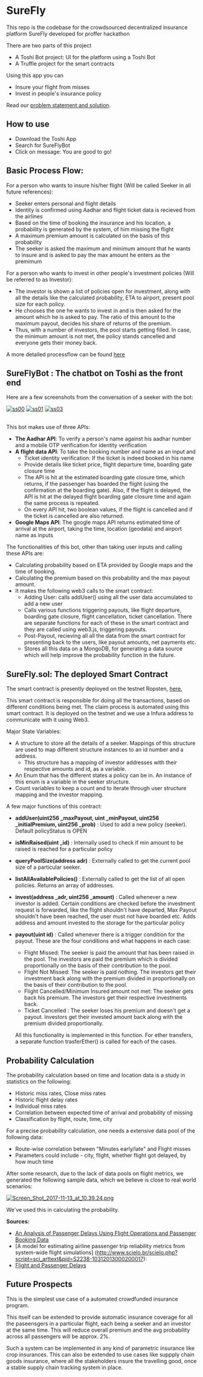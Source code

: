 # SureFly

This repo is the codebase for the crowdsourced decentralized insurance platform SureFly developed for proffer hackathon

There are two parts of this project

* A Toshi Bot project: UI for the platform using a Toshi Bot
* A Truffle project for the smart contracts


Using this app you can

* Insure your flight from misses
* Invest in people's insurance policy

Read our [problem statement and solution](https://docs.google.com/document/d/1M0w_6ArvHGOpiro6yM1p4IM7u9SvdDZ-HENzLx1EttY/edit?usp=sharing).

## How to use

* Download the Toshi App
* Search for SureFlyBot
* Click on message: You are good to go! 


## Basic Process Flow:

For a person who wants to insure his/her flight (Will be called Seeker in all future references):
 * Seeker enters personal and flight details 
 * Identity is confirmed using Aadhar and flight ticket data is recieved from the airlines
 * Based on the time of booking the insurance and his location, a probability is generated by the system, of him missing the flight
 * A maximum premium amount is calculated on the basis of this probability
 * The seeker is asked the maximum and minimum amount that he wants to insure and is asked to pay the max amount he enters as the premimum

For a person who wants to invest in other people's investment policies (Will be referred to as Investor):
  * The investor is shown a list of policies open for investment, along with all the details like the calculated probability, ETA to airport, present pool size for each policy.
  * He chooses the one he wants to invest in and is then asked for the amount which he is asked to pay. The ratio of this amount to the maximum payout, decides his share of returns of the premium.
  * Thus, with a number of investors, the pool starts getting filled. In case, the minimum amount is not met, the policy stands cancelled and everyone gets their money back.

A more detailed processflow can be found [here](https://realtimeboard.com/app/board/o9J_k0XST14=/)

## SureFlyBot : The chatbot on Toshi as the front end

Here are a few screenshots from the conversation of a seeker with the bot:

<a href="https://postimages.org/" target="_blank"><img src="https://s18.postimg.org/tvm3efwvd/ss00.png" alt="ss00"/></a> <a href="https://postimages.org/" target="_blank"><img src="https://s18.postimg.org/52cjdtvvd/ss01.png" alt="ss01"/></a> <a href="https://postimages.org/" target="_blank"><img src="https://s18.postimg.org/aqiu4z809/ss03.png" alt="ss03"/></a><br/><br/>

This bot makes use of three APIs:
  * **The Aadhar API**: To verify a person's name against his aadhar number and a mobile OTP verification for identity verification
  * **A flight data API**: To take the booking number and name as an input and
    * Ticket identity verification: If the ticket is indeed booked in his name
    * Provide details like ticket price, flight departure time, boarding gate closure time
    * The API is hit at the estimated boarding gate closure time, which returns, if the passenger has boarded the flight (using the confirmation at the boarding gate). Also, if the flight is delayed, the API is hit at the delayed flight boarding gate closure time and again the same process is repeated. 
    * On every API hit, two boolean values, if the flight is cancelled and if the ticket is cancelled are also returned.
  * **Google Maps API**: The google maps API returns estimated time of arrival at the airport, taking the time, location (geodata) and airport name as inputs

The functionalities of this bot, other than taking user inputs and calling these APIs are:
  * Calculating probability based on ETA provided by Google maps and the time of booking.
  * Calculating the premium based on this probability and the max payout amount.
  * It makes the following web3 calls to the smart contract:
    * Adding User: calls addUser() using all the user data accumulated to add a new user
    * Calls various functions triggering payouts, like flight departure, boarding gate closure, flight cancellation, ticket cancellation. There are separate functions for each of these in the smart contract and they are called using web3.js, triggering payouts.
    * Post-Payout, recieving all all the data from the smart contract for presenting back to the users, like payout amounts, net payments etc.
    * Stores all this data on a MongoDB, for generating a data source which will help improve the probability function in the future.

## SureFly.sol: The deployed Smart Contract

The smart contract is presently deployed on the testnet Ropsten, [here.](https://ropsten.etherscan.io/address/0x013b753cad4193c19f50c507cefd8aee65ece051)

This smart contract is responsible for doing all the transactions, based on different conditions being met. The claim process is automated using this smart contract. It is deployed on the testnet and we use a Infura address to communicate with it using Web3. 

Major State Variables:
  * A structure to store all the details of a seeker. Mappings of this structure are used to map different structure instances to an id number and a address.
    * This structure has a mapping of investor addresses with their respective amounts and id, as a variable.
  * An Enum that has the different states a policy can be in. An instance of this enum is a variable in the seeker structure.
  * Count variables to keep a count and to iterate through user structure mapping and the investor mapping. 

A few major functions of this contract:
  * **addUser(uint256 _maxPayout, uint _minPayout, uint256 _initialPremium, uint256 _prob)** : Used to add a new policy (seeker). Default policyStatus is OPEN
  * **isMinRaised(uint _id)** : Internally used to check if min amount to be raised is reached for a particular policy
  * **queryPoolSize(address adr)** : Externally called to get the current pool size of a particular seeker.
  * **listAllAvailablePolicies()** : Externally called to get the list of all open policies. Returns an array of addresses.
  * **invest(address _adr, uint256 _amount)** : Called whenever a new investor is added. Certain conditions are checked before the investment request is forwarded, like the flight shouldn't have departed, Max Payout shouldn't have been reached, the user must not have boarded etc. Adds address and amount invested to the storage for the particular policy
  * **payout(uint id)** : Called whenever there is a trigger condition for the payout. These are the four conditions and what happens in each case:
    * Flight Missed: The seeker is paid the amount that has been raised in the pool. The investors are paid the premium which is divided proportionally on the basis of their contribution to the pool.
    * Flight Not Missed: The seeker is paid nothing. The investors get their investment back along with the premium divided in proportionally on the basis of their contribution to the pool.
    * Flight Cancelled/Minimum Insured amount not met: The seeker gets back his premium. The investors get their respective investments back.
    * Ticket Cancelled : The seeker loses his premium and doesn't get a payout. Investors get their invested amount back along with the premium divided proportionally. 

    All this functionality is implemented in this function. For ether transfers, a separate function trasferEther() is called for each of the cases.

## Probability Calculation

The probability calculation based on time and location data is a study in statistics on the following:
  * Historic miss rates, Close miss rates
  * Historic flight delay rates
  * Individual miss rates
  * Correlation between expected time of arrival and probability of missing
  * Classification by flight, route, time, city

For a precise probability calculation, one needs a extensive data pool of the following data:
  * Route-wise correlation between "Minutes early/late" and Flight misses
  * Parameters could include - city, flight, whether flight got delayed, by how much time

After some research, due to the lack of data pools on flight metrics, we generated the following sample data, which we believe is close to real world scenarios:

[![Screen_Shot_2017-11-13_at_10.39.24.png](https://s18.postimg.org/dcyclz4dl/Screen_Shot_2017-11-13_at_10.39.24.png)](https://postimg.org/image/6mhvcjh7p/)

We've used this in calculating the probability.

**Sources:**

  * [An Analysis of Passenger Delays Using Flight Operations and Passenger Booking Data](http://isapapers.pitt.edu/56/1/2004-20_Bratu.pdf)
  * [A model for estimating airline passenger trip reliability metrics from system-wide flight simulations] (http://www.scielo.br/scielo.php?script=sci_arttext&pid=S2238-10312013000200017): 
  * [Flight and Passenger Delays](http://web.mit.edu/airlines/industry_outreach/board_meeting_presentation_files/meeting-nov-2008/Barnhart%20Flight%20and%20Passenger%20Delays.pdf)

## Future Prospects

This is the simplest use case of a automated crowdfunded insurance program.

This itself can be extended to provide automatic insurance coverage for all the paseensgers in a particular flight, each being a seeker and an investor at the same time. This will reduce overall premium and the avg probability across all passengers will be approx. 2%.

Such a system can be implemented in any kind of parametric insurance like crop insurances. This can also be extended to use cases like suppply chain goods insurance, where all the stakeholders insure the travelling good, once a stable supply chain tracking system in place. 